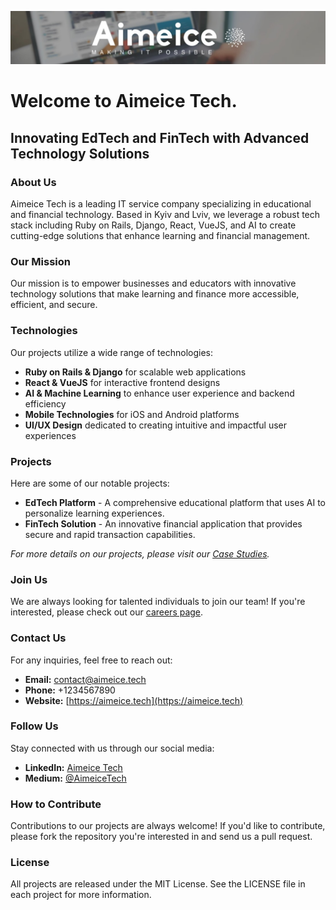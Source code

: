 ![Logo](./aimeice_cover.jpeg)

# Welcome to Aimeice Tech.

## Innovating EdTech and FinTech with Advanced Technology Solutions

### About Us
Aimeice Tech is a leading IT service company specializing in educational and financial technology. Based in Kyiv and Lviv, we leverage a robust tech stack including Ruby on Rails, Django, React, VueJS, and AI to create cutting-edge solutions that enhance learning and financial management.

### Our Mission
Our mission is to empower businesses and educators with innovative technology solutions that make learning and finance more accessible, efficient, and secure.

### Technologies
Our projects utilize a wide range of technologies:
- **Ruby on Rails & Django** for scalable web applications
- **React & VueJS** for interactive frontend designs
- **AI & Machine Learning** to enhance user experience and backend efficiency
- **Mobile Technologies** for iOS and Android platforms
- **UI/UX Design** dedicated to creating intuitive and impactful user experiences

### Projects
Here are some of our notable projects:
- **EdTech Platform** - A comprehensive educational platform that uses AI to personalize learning experiences.
- **FinTech Solution** - An innovative financial application that provides secure and rapid transaction capabilities.

_For more details on our projects, please visit our [Case Studies](https://aimeice.tech/case-studies/)._


### Join Us
We are always looking for talented individuals to join our team! If you're interested, please check out our [careers page](https://aimeice.tech/jobs/).

### Contact Us
For any inquiries, feel free to reach out:
- **Email:** [contact@aimeice.tech](mailto:contact@aimeice.tech)
- **Phone:** +1234567890
- **Website:** [https://aimeice.tech](https://aimeice.tech)

### Follow Us
Stay connected with us through our social media:
- **LinkedIn:** [Aimeice Tech](https://www.linkedin.com/company/aimeice/)
- **Medium:** [@AimeiceTech](https://medium.com/@aimeice-tech)

### How to Contribute
Contributions to our projects are always welcome! If you'd like to contribute, please fork the repository you're interested in and send us a pull request.

### License
All projects are released under the MIT License. See the LICENSE file in each project for more information.
